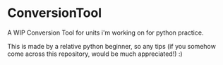 # ConversionTool
A WIP Conversion Tool for units i'm working on for python practice.

This is made by a relative python beginner, so any tips (if you somehow come across this repository, would be much appreciated!) :)

